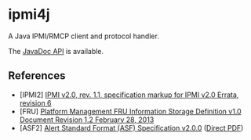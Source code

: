 ipmi4j
======

A Java IPMI/RMCP client and protocol handler.

The [JavaDoc API](http://shevek.github.io/ipmi4j/docs/javadoc/)
is available.

References
----------

* [IPMI2] [IPMI v2.0, rev. 1.1, specification markup for IPMI v2.0 Errata, revision 6](http://www.intel.com/content/www/us/en/servers/ipmi/ipmi-specifications.html)
* [FRU] [Platform Management FRU Information Storage Definition v1.0 Document Revision 1.2 February 28, 2013](http://www.intel.com/content/dam/www/public/us/en/documents/product-briefs/platform-management-fru-document-rev-1-2-feb-2013.pdf)
* [ASF2] [Alert Standard Format (ASF) Specification v2.0.0](http://www.dmtf.org/standards/asf) ([Direct PDF](http://www.dmtf.org/sites/default/files/standards/documents/DSP0136.pdf))

